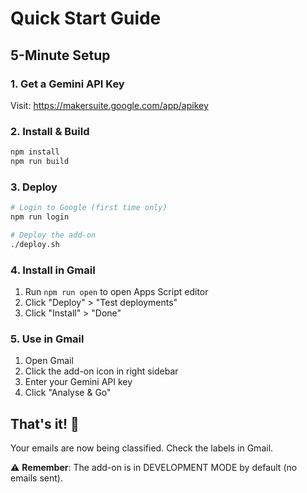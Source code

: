 # Quick Start Guide

## 5-Minute Setup

### 1. Get a Gemini API Key
Visit: https://makersuite.google.com/app/apikey

### 2. Install & Build
```bash
npm install
npm run build
```

### 3. Deploy
```bash
# Login to Google (first time only)
npm run login

# Deploy the add-on
./deploy.sh
```

### 4. Install in Gmail
1. Run `npm run open` to open Apps Script editor
2. Click "Deploy" > "Test deployments"
3. Click "Install" > "Done"

### 5. Use in Gmail
1. Open Gmail
2. Click the add-on icon in right sidebar
3. Enter your Gemini API key
4. Click "Analyse & Go"

## That's it! 🎉

Your emails are now being classified. Check the labels in Gmail.

⚠️ **Remember**: The add-on is in DEVELOPMENT MODE by default (no emails sent).